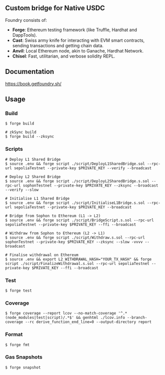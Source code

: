 ## Custom bridge for Native USDC


Foundry consists of:

-   **Forge**: Ethereum testing framework (like Truffle, Hardhat and DappTools).
-   **Cast**: Swiss army knife for interacting with EVM smart contracts, sending transactions and getting chain data.
-   **Anvil**: Local Ethereum node, akin to Ganache, Hardhat Network.
-   **Chisel**: Fast, utilitarian, and verbose solidity REPL.

## Documentation

https://book.getfoundry.sh/

## Usage

### Build

```shell
$ forge build

# zkSync build
$ forge build --zksync
```

### Scripts

```shell
# Deploy L1 Shared Bridge
$ source .env && forge script ./script/DeployL1SharedBridge.sol --rpc-url sepoliaTestnet --private-key $PRIVATE_KEY --verify --broadcast

# Deploy L2 Shared Bridge
$ source .env && forge script ./script/DeployL2SharedBridge.s.sol --rpc-url sophonTestnet --private-key $PRIVATE_KEY --zksync --broadcast --verify --slow

# Initialise L1 Shared Bridge
$ source .env && forge script ./script/InitialiseL1Bridge.s.sol --rpc-url sepoliaTestnet --private-key $PRIVATE_KEY --broadcast

# Bridge from Sophon to Ethereum (L1 -> L2)
$ source .env && forge script ./script/BridgeScript.s.sol --rpc-url sepoliaTestnet --private-key $PRIVATE_KEY --ffi --broadcast

# Withdraw from Sophon to Ethereum (L2 -> L1)
$ source .env && forge script ./script/Withdraw.s.sol --rpc-url sophonTestnet --private-key $PRIVATE_KEY --zksync --slow -vvvv --broadcast

# Finalise withdrawal on Ethereum
$ source .env && export L2_WITHDRAWAL_HASH="YOUR_TX_HASH" && forge script ./script/FinalizeWithdrawal.s.sol --rpc-url sepoliaTestnet --private-key $PRIVATE_KEY --ffi --broadcast
```

### Test

```shell
$ forge test
```

### Coverage
```shell
$ forge coverage --report lcov --no-match-coverage '^.*(node_modules|test|script)/.*$' && genhtml ./lcov.info --branch-coverage --rc derive_function_end_line=0 --output-directory report
```

### Format

```shell
$ forge fmt
```

### Gas Snapshots

```shell
$ forge snapshot
```